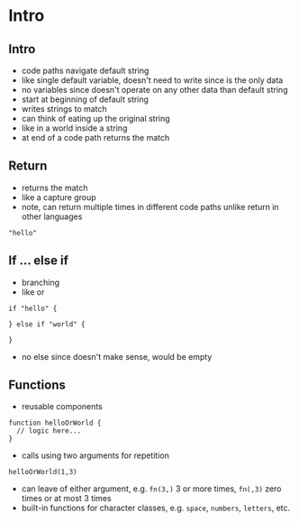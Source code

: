 # Intro



## Intro

- code paths navigate default string
- like single default variable, doesn't need to write since is the only data
- no variables since doesn't operate on any other data than default string
- start at beginning of default string
- writes strings to match
- can think of eating up the original string
- like in a world inside a string
- at end of a code path returns the match



## Return

- returns the match
- like a capture group
- note, can return multiple times in different code paths unlike return in other languages

```
"hello"
```

<!-- todo: capture group names -->



## If ... else if

- branching
- like or

```
if "hello" {
  
} else if "world" {
  
}
```

- no else since doesn't make sense, would be empty



## Functions

- reusable components

```
function helloOrWorld {
  // logic here...
}
```

- calls using two arguments for repetition

```
helloOrWorld(1,3)
```

- can leave of either argument, e.g. `fn(3,)` 3 or more times, `fn(,3)` zero times or at most 3 times
- built-in functions for character classes, e.g. `space`, `numbers`, `letters`, etc.
